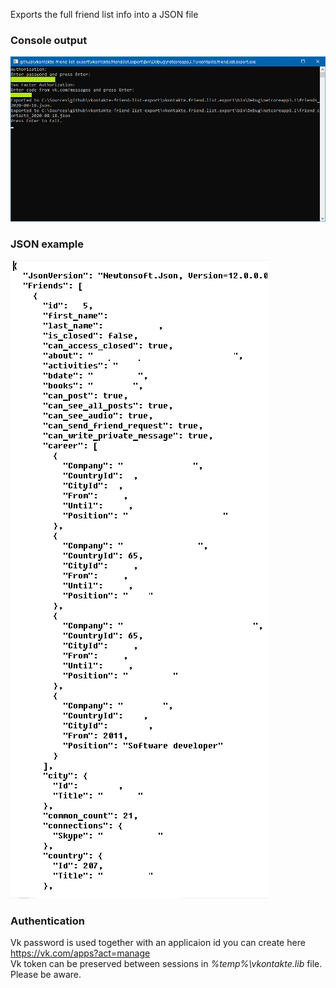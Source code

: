 Exports the full friend list info into a JSON file

### Console output

![alt](Example.png)

### JSON example

![alt](Example2.png)

### Authentication

Vk password is used together with an applicaion id you can create here https://vk.com/apps?act=manage<br/>
Vk token can be preserved between sessions in *%temp%\vkontakte.lib* file. Please be aware.
